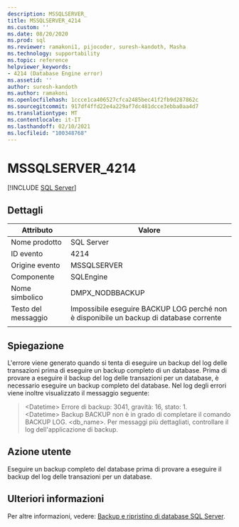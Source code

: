 ```yaml
---
description: MSSQLSERVER_
title: MSSQLSERVER_4214
ms.custom: ''
ms.date: 08/20/2020
ms.prod: sql
ms.reviewer: ramakoni1, pijocoder, suresh-kandoth, Masha
ms.technology: supportability
ms.topic: reference
helpviewer_keywords:
- 4214 (Database Engine error)
ms.assetid: ''
author: suresh-kandoth
ms.author: ramakoni
ms.openlocfilehash: 1ccce1ca406527cfca2485bec41f2fb9d287862c
ms.sourcegitcommit: 917df4ffd22e4a229af7dc481dcce3ebba0aa4d7
ms.translationtype: MT
ms.contentlocale: it-IT
ms.lasthandoff: 02/10/2021
ms.locfileid: "100348768"
---
```

# <a name="mssqlserver_4214"></a>MSSQLSERVER_4214
 [!INCLUDE [SQL Server](../../includes/applies-to-version/sqlserver.md)]

## <a name="details"></a>Dettagli

|Attributo|Valore|
|---|---|
|Nome prodotto|SQL Server|
|ID evento|4214|
|Origine evento|MSSQLSERVER|
|Componente|SQLEngine|
|Nome simbolico|DMPX_NODBBACKUP|
|Testo del messaggio|Impossibile eseguire BACKUP LOG perché non è disponibile un backup di database corrente|
||

## <a name="explanation"></a>Spiegazione

L'errore viene generato quando si tenta di eseguire un backup del log delle transazioni prima di eseguire un backup completo di un database. Prima di provare a eseguire il backup del log delle transazioni per un database, è necessario eseguire un backup completo del database. Nel log degli errori viene inoltre visualizzato il messaggio seguente:

> \<Datetime> Errore di backup: 3041, gravità: 16, stato: 1.  
\<Datetime>  Backup     BACKUP non è in grado di completare il comando BACKUP LOG. \<db_name>. Per messaggi più dettagliati, controllare il log dell'applicazione di backup.

## <a name="user-action"></a>Azione utente

Eseguire un backup completo del database prima di provare a eseguire il backup del log delle transazioni per un database.

## <a name="more-information"></a>Ulteriori informazioni

Per altre informazioni, vedere: [Backup e ripristino di database SQL Server](../backup-restore/back-up-and-restore-of-sql-server-databases.md).